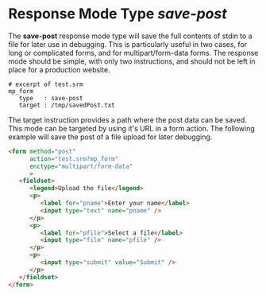 # Response Mode Type _save-post_

The __save-post__ response mode type will save the full contents of stdin to a
file for later use in debugging.  This is particularly useful in two cases,
for long or complicated forms, and for multipart/form-data forms.  The response
mode should be simple, with only two instructions, and should not be left in
place for a production website.

~~~srm
# excerpt of test.srm
mp_form
   type   : save-post
   target : /tmp/savedPost.txt
~~~

The target instruction provides a path where the post data can be saved.  This
mode can be targeted by using it's URL in a form action.  The following example will
save the post of a file upload for later debugging.

~~~html
<form method="post"
      action="test.srm?mp_form"
      enctype="multipart/form-data"
      >
   <fieldset>
      <legend>Upload the file</legend>
      <p>
         <label for="pname">Enter your name</label>
         <input type="text" name="pname" />
      </p>
      <p>
         <label for="pfile">Select a file</label>
         <input type="file" name="pfile" />
      </p>
      <p>
         <input type="submit" value="Submit" />
      </p>
   </fieldset>
</form>
~~~
